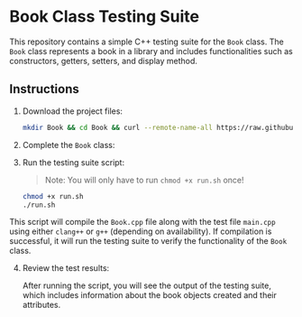# Book Class Testing Suite

This repository contains a simple C++ testing suite for the `Book` class. The `Book` class represents a book in a library and includes functionalities such as constructors, getters, setters, and display method.

## Instructions

1. Download the project files:

   ```bash
   mkdir Book && cd Book && curl --remote-name-all https://raw.githubusercontent.com/jjoeldaniel/si/main/121/oop/classes/Book/{Book.cpp,Book.h,main.cpp,run.sh} 
   ```

2. Complete the `Book` class:

3. Run the testing suite script:

   > Note: You will only have to run `chmod +x run.sh` once!

   ```bash
   chmod +x run.sh
   ./run.sh
   ```

This script will compile the `Book.cpp` file along with the test file `main.cpp` using either `clang++` or `g++` (depending on availability). If compilation is successful, it will run the testing suite to verify the functionality of the `Book` class.

4. Review the test results:

   After running the script, you will see the output of the testing suite, which includes information about the book objects created and their attributes.
